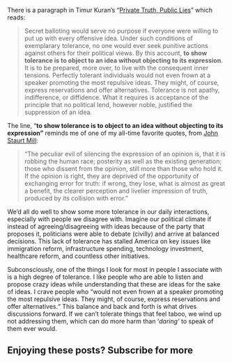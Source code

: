 There is a paragraph in Timur Kuran’s “[Private Truth, Public Lies](https://t.umblr.com/redirect?z=https%3A%2F%2Fwww.amazon.com%2FPrivate-Truths-Public-Lies-Falsification%2Fdp%2F0674707583&t=NzI1MjQxZTY1YTQyODgzNjU4YWJiZWRiMTY1MzZhZjNlMDBkNzVlZixncDV1c0tIQQ%3D%3D&b=t%3AokV1QflKCp7Agf216l_L8Q&p=https%3A%2F%2Fryanrodenbaugh.com%2Fpost%2F187808080487%2Ftolerance&m=1&ref=ryanrodenbaugh.com)” which reads:

> Secret balloting would serve no purpose if everyone were willing to put up with every offensive idea. Under such conditions of exemplarary tolerance, no one would ever seek punitive actions against others for their political views. By this account, ****to show tolerance is to object to an idea without objecting to its expression****. It is to be prepared, more over, to live with the consequent inner tensions. Perfectly tolerant individuals would not even frown at a speaker promoting the most repulsive ideas. They might, of course, express reservations and offer alternatives. Tolerance is not apathy, indifference, or diffidence. What it requires is acceptance of the principle that no political lend, however noble, justified the suppression of an idea.

The line, “****to show tolerance is to object to an idea without objecting to its expression”**** reminds me of one of my all-time favorite quotes, from [John Staurt Mill](https://t.umblr.com/redirect?z=https%3A%2F%2Fwww.goodreads.com%2Fquotes%2F26613-the-peculiar-evil-of-silencing-the-expression-of-an-opinion&t=YzMwMmM4MjQyOGM5OWYzNDVhNjFlNDE3NjFhYzgwNWM3MzgwYjFiZixncDV1c0tIQQ%3D%3D&b=t%3AokV1QflKCp7Agf216l_L8Q&p=https%3A%2F%2Fryanrodenbaugh.com%2Fpost%2F187808080487%2Ftolerance&m=1&ref=ryanrodenbaugh.com):

> “The peculiar evil of silencing the expression of an opinion is, that it is robbing the human race; posterity as well as the existing generation; those who dissent from the opinion, still more than those who hold it. If the opinion is right, they are deprived of the opportunity of exchanging error for truth: if wrong, they lose, what is almost as great a benefit, the clearer perception and livelier impression of truth, produced by its collision with error.”

We’d all do well to show some more tolerance in our daily interactions, especially with people we disagree with. Imagine our political climate if instead of agreeing/disagreeing with ideas because of the party that proposes it, politicians were able to debate (civilly) and arrive at balanced decisions. This lack of tolerance has stalled America on key issues like immigration reform, infrastructure spending, technology investment, healthcare reform, and countless other initiatives.

Subconsciously, one of the things I look for most in people I associate with is a high degree of tolerance. I like people who are able to listen and propose crazy ideas while understanding that these are ideas for the sake of ideas. I crave people who “would not even frown at a speaker promoting the most repulsive ideas. They might, of course, express reservations and offer alternatives.“ This balance and back and forth is what drives discussions forward. If we can’t tolerate things that feel taboo, we wind up not addressing them, which can do more harm than ‘_daring’_ to speak of them ever would.

## Enjoying these posts? Subscribe for more